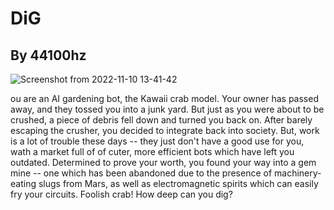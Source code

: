 # DiG
## By 44100hz 

![Screenshot from 2022-11-10 13-41-42](https://user-images.githubusercontent.com/11461551/201190906-7e96b395-fce3-45cc-a768-c061f5687939.png)

ou are an AI gardening bot, the Kawaii crab model. Your owner
has passed away, and they tossed you into a junk yard. But just as you were
about to be crushed, a piece of debris fell down and turned you back on. After barely escaping the crusher, you decided to
integrate back into society. But, work is a lot of trouble these days -- they
just don't have a good use for you, wath a market full of of cuter, more efficient bots
which have left you outdated. Determined to prove your worth, you found your way
into a gem mine -- one which has been abandoned due to the presence of
machinery-eating slugs from Mars, as well as electromagnetic spirits which can
easily fry your circuits. Foolish crab! How deep can you dig?
